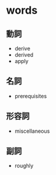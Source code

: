 # words

## 動詞
* derive
* derived
* apply

## 名詞
* prerequisites

## 形容詞
* miscellaneous

## 副詞
* roughly

